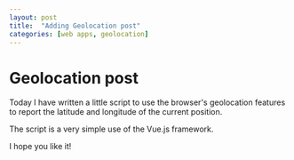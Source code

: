 ```yaml
---
layout: post
title:  "Adding Geolocation post"
categories: [web apps, geolocation]
---
```


# Geolocation post

Today I have written a little script to use the browser's geolocation features
to report the latitude and longitude of the current position.

The script is a very simple use of the Vue.js framework.

I hope you like it!
